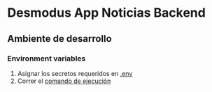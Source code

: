 # Desmodus App Noticias Backend

## Ambiente de desarrollo

### Environment variables

1. Asignar los secretos requeridos en [.env](.env)
2. Correr el [comando de ejecución](#comando-de-ejecución)
